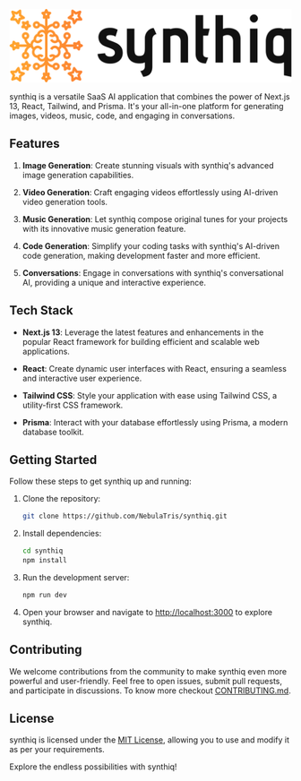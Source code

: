 <p align="center"><img src="logo.png"></img></p>
<p align="center">
   
synthiq is a versatile SaaS AI application that combines the power of Next.js 13, React, Tailwind, and Prisma. It's your all-in-one platform for generating images, videos, music, code, and engaging in conversations.

## Features

1. **Image Generation**: Create stunning visuals with synthiq's advanced image generation capabilities.

2. **Video Generation**: Craft engaging videos effortlessly using AI-driven video generation tools.

3. **Music Generation**: Let synthiq compose original tunes for your projects with its innovative music generation feature.

4. **Code Generation**: Simplify your coding tasks with synthiq's AI-driven code generation, making development faster and more efficient.

5. **Conversations**: Engage in conversations with synthiq's conversational AI, providing a unique and interactive experience.

## Tech Stack

- **Next.js 13**: Leverage the latest features and enhancements in the popular React framework for building efficient and scalable web applications.

- **React**: Create dynamic user interfaces with React, ensuring a seamless and interactive user experience.

- **Tailwind CSS**: Style your application with ease using Tailwind CSS, a utility-first CSS framework.

- **Prisma**: Interact with your database effortlessly using Prisma, a modern database toolkit.

## Getting Started

Follow these steps to get synthiq up and running:

1. Clone the repository:

   ```bash
   git clone https://github.com/NebulaTris/synthiq.git
   ```

2. Install dependencies:

   ```bash
   cd synthiq
   npm install
   ```

3. Run the development server:

   ```bash
   npm run dev
   ```

4. Open your browser and navigate to [http://localhost:3000](http://localhost:3000) to explore synthiq.

## Contributing

We welcome contributions from the community to make synthiq even more powerful and user-friendly. Feel free to open issues, submit pull requests, and participate in discussions. To know more checkout [CONTRIBUTING.md](CONTRIBUTING.md).

## License

synthiq is licensed under the [MIT License](LICENSE), allowing you to use and modify it as per your requirements.

Explore the endless possibilities with synthiq!
